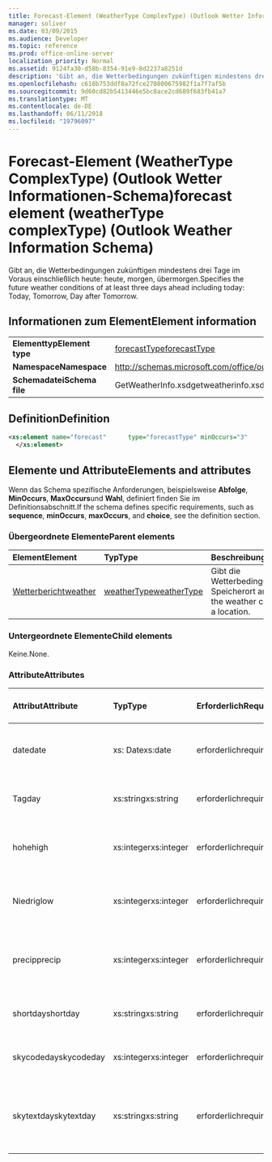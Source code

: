 ```yaml
---
title: Forecast-Element (WeatherType ComplexType) (Outlook Wetter Informationen-Schema)
manager: soliver
ms.date: 03/09/2015
ms.audience: Developer
ms.topic: reference
ms.prod: office-online-server
localization_priority: Normal
ms.assetid: 9124fa30-d58b-8354-91e9-8d2237a8251d
description: 'Gibt an, die Wetterbedingungen zukünftigen mindestens drei Tage im Voraus einschließlich heute: heute, morgen, übermorgen.'
ms.openlocfilehash: c618b753ddf8a72fce270800675982f1a7f7af5b
ms.sourcegitcommit: 9d60cd82b5413446e5bc8ace2cd689f683fb41a7
ms.translationtype: MT
ms.contentlocale: de-DE
ms.lasthandoff: 06/11/2018
ms.locfileid: "19796097"
---
```

# <a name="forecast-element-weathertype-complextype-outlook-weather-information-schema"></a><span data-ttu-id="64f82-103">Forecast-Element (WeatherType ComplexType) (Outlook Wetter Informationen-Schema)</span><span class="sxs-lookup"><span data-stu-id="64f82-103">forecast element (weatherType complexType) (Outlook Weather Information Schema)</span></span>

<span data-ttu-id="64f82-104">Gibt an, die Wetterbedingungen zukünftigen mindestens drei Tage im Voraus einschließlich heute: heute, morgen, übermorgen.</span><span class="sxs-lookup"><span data-stu-id="64f82-104">Specifies the future weather conditions of at least three days ahead including today: Today, Tomorrow, Day after Tomorrow.</span></span>
  
## <a name="element-information"></a><span data-ttu-id="64f82-105">Informationen zum Element</span><span class="sxs-lookup"><span data-stu-id="64f82-105">Element information</span></span>

|||
|:-----|:-----|
|<span data-ttu-id="64f82-106">**Elementtyp**</span><span class="sxs-lookup"><span data-stu-id="64f82-106">**Element type**</span></span> <br/> |[<span data-ttu-id="64f82-107">forecastType</span><span class="sxs-lookup"><span data-stu-id="64f82-107">forecastType</span></span>](forecasttype-complextype-outlook-weather-information-schema.md) <br/> |
|<span data-ttu-id="64f82-108">**Namespace**</span><span class="sxs-lookup"><span data-stu-id="64f82-108">**Namespace**</span></span> <br/> |http://schemas.microsoft.com/office/outlook/15/getweatherinfo.xsd  <br/> |
|<span data-ttu-id="64f82-109">**Schemadatei**</span><span class="sxs-lookup"><span data-stu-id="64f82-109">**Schema file**</span></span> <br/> |<span data-ttu-id="64f82-110">GetWeatherInfo.xsd</span><span class="sxs-lookup"><span data-stu-id="64f82-110">getweatherinfo.xsd</span></span>  <br/> |
   
## <a name="definition"></a><span data-ttu-id="64f82-111">Definition</span><span class="sxs-lookup"><span data-stu-id="64f82-111">Definition</span></span>

```XML
<xs:element name="forecast"      type="forecastType" minOccurs="3"     maxOccurs="unbounded"    >
  </xs:element>  

```

## <a name="elements-and-attributes"></a><span data-ttu-id="64f82-112">Elemente und Attribute</span><span class="sxs-lookup"><span data-stu-id="64f82-112">Elements and attributes</span></span>

<span data-ttu-id="64f82-113">Wenn das Schema spezifische Anforderungen, beispielsweise **Abfolge**, **MinOccurs**, **MaxOccurs**und **Wahl**, definiert finden Sie im Definitionsabschnitt.</span><span class="sxs-lookup"><span data-stu-id="64f82-113">If the schema defines specific requirements, such as **sequence**, **minOccurs**, **maxOccurs**, and **choice**, see the definition section.</span></span> 
  
### <a name="parent-elements"></a><span data-ttu-id="64f82-114">Übergeordnete Elemente</span><span class="sxs-lookup"><span data-stu-id="64f82-114">Parent elements</span></span>

|<span data-ttu-id="64f82-115">**Element**</span><span class="sxs-lookup"><span data-stu-id="64f82-115">**Element**</span></span>|<span data-ttu-id="64f82-116">**Typ**</span><span class="sxs-lookup"><span data-stu-id="64f82-116">**Type**</span></span>|<span data-ttu-id="64f82-117">**Beschreibung**</span><span class="sxs-lookup"><span data-stu-id="64f82-117">**Description**</span></span>|
|:-----|:-----|:-----|
|[<span data-ttu-id="64f82-118">Wetterbericht</span><span class="sxs-lookup"><span data-stu-id="64f82-118">weather</span></span>](weather-element-weatherdata-elementoutlook-weather-information-schema.md) <br/> |[<span data-ttu-id="64f82-119">weatherType</span><span class="sxs-lookup"><span data-stu-id="64f82-119">weatherType</span></span>](weathertype-complextype-outlook-weather-information-schema.md) <br/> |<span data-ttu-id="64f82-120">Gibt die Wetterbedingungen einen Speicherort an.</span><span class="sxs-lookup"><span data-stu-id="64f82-120">Specifies the weather conditions of a location.</span></span>  <br/> |
   
### <a name="child-elements"></a><span data-ttu-id="64f82-121">Untergeordnete Elemente</span><span class="sxs-lookup"><span data-stu-id="64f82-121">Child elements</span></span>

<span data-ttu-id="64f82-122">Keine.</span><span class="sxs-lookup"><span data-stu-id="64f82-122">None.</span></span>
  
### <a name="attributes"></a><span data-ttu-id="64f82-123">Attribute</span><span class="sxs-lookup"><span data-stu-id="64f82-123">Attributes</span></span>

|<span data-ttu-id="64f82-124">**Attribut**</span><span class="sxs-lookup"><span data-stu-id="64f82-124">**Attribute**</span></span>|<span data-ttu-id="64f82-125">**Typ**</span><span class="sxs-lookup"><span data-stu-id="64f82-125">**Type**</span></span>|<span data-ttu-id="64f82-126">**Erforderlich**</span><span class="sxs-lookup"><span data-stu-id="64f82-126">**Required**</span></span>|<span data-ttu-id="64f82-127">**Beschreibung**</span><span class="sxs-lookup"><span data-stu-id="64f82-127">**Description**</span></span>|<span data-ttu-id="64f82-128">**Mögliche Werte**</span><span class="sxs-lookup"><span data-stu-id="64f82-128">**Possible values**</span></span>|
|:-----|:-----|:-----|:-----|:-----|
|<span data-ttu-id="64f82-129">date</span><span class="sxs-lookup"><span data-stu-id="64f82-129">date</span></span>  <br/> |<span data-ttu-id="64f82-130">xs: Date</span><span class="sxs-lookup"><span data-stu-id="64f82-130">xs:date</span></span>  <br/> |<span data-ttu-id="64f82-131">erforderlich</span><span class="sxs-lookup"><span data-stu-id="64f82-131">required</span></span>  <br/> |<span data-ttu-id="64f82-132">Gibt das Datum für die Planung.</span><span class="sxs-lookup"><span data-stu-id="64f82-132">Specifies the date for the forecast.</span></span>  <br/> |<span data-ttu-id="64f82-133">Ein Wert, der den Typ xs: Date</span><span class="sxs-lookup"><span data-stu-id="64f82-133">A value of the type xs:date</span></span>  <br/> |
|<span data-ttu-id="64f82-134">Tag</span><span class="sxs-lookup"><span data-stu-id="64f82-134">day</span></span>  <br/> |<span data-ttu-id="64f82-135">xs:string</span><span class="sxs-lookup"><span data-stu-id="64f82-135">xs:string</span></span>  <br/> |<span data-ttu-id="64f82-136">erforderlich</span><span class="sxs-lookup"><span data-stu-id="64f82-136">required</span></span>  <br/> |<span data-ttu-id="64f82-137">Gibt einen Tag für die Planung.</span><span class="sxs-lookup"><span data-stu-id="64f82-137">Specifies a day for the forecast.</span></span>  <br/> |<span data-ttu-id="64f82-138">Ein Wert, der den Typ xs:</span><span class="sxs-lookup"><span data-stu-id="64f82-138">A value of the type xs:string</span></span>  <br/> |
|<span data-ttu-id="64f82-139">hohe</span><span class="sxs-lookup"><span data-stu-id="64f82-139">high</span></span>  <br/> |<span data-ttu-id="64f82-140">xs:integer</span><span class="sxs-lookup"><span data-stu-id="64f82-140">xs:integer</span></span>  <br/> |<span data-ttu-id="64f82-141">erforderlich</span><span class="sxs-lookup"><span data-stu-id="64f82-141">required</span></span>  <br/> |<span data-ttu-id="64f82-142">Gibt die höchste prognostizierten Temperatur an.</span><span class="sxs-lookup"><span data-stu-id="64f82-142">Specifies the forecasted highest temperature.</span></span>  <br/> |<span data-ttu-id="64f82-143">Der Wert der Type-xs</span><span class="sxs-lookup"><span data-stu-id="64f82-143">A value of the type xs:integer</span></span>  <br/> |
|<span data-ttu-id="64f82-144">Niedrig</span><span class="sxs-lookup"><span data-stu-id="64f82-144">low</span></span>  <br/> |<span data-ttu-id="64f82-145">xs:integer</span><span class="sxs-lookup"><span data-stu-id="64f82-145">xs:integer</span></span>  <br/> |<span data-ttu-id="64f82-146">erforderlich</span><span class="sxs-lookup"><span data-stu-id="64f82-146">required</span></span>  <br/> |<span data-ttu-id="64f82-147">Gibt die geplanten niedrigsten Temperatur an.</span><span class="sxs-lookup"><span data-stu-id="64f82-147">Specifies the forecasted lowest temperature.</span></span>  <br/> |<span data-ttu-id="64f82-148">Der Wert der Type-xs</span><span class="sxs-lookup"><span data-stu-id="64f82-148">A value of the type xs:integer</span></span>  <br/> |
|<span data-ttu-id="64f82-149">precip</span><span class="sxs-lookup"><span data-stu-id="64f82-149">precip</span></span>  <br/> |<span data-ttu-id="64f82-150">xs:integer</span><span class="sxs-lookup"><span data-stu-id="64f82-150">xs:integer</span></span>  <br/> |<span data-ttu-id="64f82-151">erforderlich</span><span class="sxs-lookup"><span data-stu-id="64f82-151">required</span></span>  <br/> |<span data-ttu-id="64f82-152">Gibt die Möglichkeit Prozentsatz Niederschlagsmenge an.</span><span class="sxs-lookup"><span data-stu-id="64f82-152">Specifies the percentage possibility of precipitation.</span></span>  <br/> |<span data-ttu-id="64f82-153">Der Wert der Type-xs</span><span class="sxs-lookup"><span data-stu-id="64f82-153">A value of the type xs:integer</span></span>  <br/> |
|<span data-ttu-id="64f82-154">shortday</span><span class="sxs-lookup"><span data-stu-id="64f82-154">shortday</span></span>  <br/> |<span data-ttu-id="64f82-155">xs:string</span><span class="sxs-lookup"><span data-stu-id="64f82-155">xs:string</span></span>  <br/> |<span data-ttu-id="64f82-156">erforderlich</span><span class="sxs-lookup"><span data-stu-id="64f82-156">required</span></span>  <br/> |<span data-ttu-id="64f82-157">Gibt einen Tag in abgekürzter Form an.</span><span class="sxs-lookup"><span data-stu-id="64f82-157">Specifies a day in abbreviated form.</span></span>  <br/> |<span data-ttu-id="64f82-158">Ein Wert, der den Typ xs:</span><span class="sxs-lookup"><span data-stu-id="64f82-158">A value of the type xs:string</span></span>  <br/> |
|<span data-ttu-id="64f82-159">skycodeday</span><span class="sxs-lookup"><span data-stu-id="64f82-159">skycodeday</span></span>  <br/> |<span data-ttu-id="64f82-160">xs:integer</span><span class="sxs-lookup"><span data-stu-id="64f82-160">xs:integer</span></span>  <br/> |<span data-ttu-id="64f82-161">erforderlich</span><span class="sxs-lookup"><span data-stu-id="64f82-161">required</span></span>  <br/> |<span data-ttu-id="64f82-162">Gibt einen Code für die geplanten Bedingungen an.</span><span class="sxs-lookup"><span data-stu-id="64f82-162">Specifies a code for the forecasted conditions.</span></span>  <br/> |<span data-ttu-id="64f82-163">Der Wert der Type-xs</span><span class="sxs-lookup"><span data-stu-id="64f82-163">A value of the type xs:integer</span></span>  <br/> |
|<span data-ttu-id="64f82-164">skytextday</span><span class="sxs-lookup"><span data-stu-id="64f82-164">skytextday</span></span>  <br/> |<span data-ttu-id="64f82-165">xs:string</span><span class="sxs-lookup"><span data-stu-id="64f82-165">xs:string</span></span>  <br/> |<span data-ttu-id="64f82-166">erforderlich</span><span class="sxs-lookup"><span data-stu-id="64f82-166">required</span></span>  <br/> |<span data-ttu-id="64f82-167">Gibt ein bis zwei Wörter, die die geplanten Bedingungen zu beschreiben.</span><span class="sxs-lookup"><span data-stu-id="64f82-167">Specifies one to two words that describe the forecasted conditions.</span></span>  <br/> |<span data-ttu-id="64f82-168">Ein Wert, der den Typ xs:</span><span class="sxs-lookup"><span data-stu-id="64f82-168">A value of the type xs:string</span></span>  <br/> |
   

